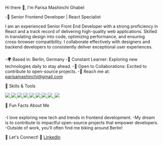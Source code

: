 Hi there 👋, I'm Parisa Mashinchi Ghabel

-🚀 Senior Frontend Developer | React Specialist

I am an experienced Senior Front End Developer with a strong proficiency in React and a track record of delivering high-quality web applications. Skilled in translating design into code, optimizing performance, and ensuring cross-browser compatibility. I collaborate effectively with designers and backend developers to consistently deliver exceptional user experiences.

###
-🌍 Based in: Berlin, Germany
-💼 Constant Learner: Exploring new technologies daily to stay ahead.
-🤝 Open to Collaborations: Excited to contribute to open-source projects.
-💌 Reach me at: parisamashinchi@gmail.com

🔧 Skills & Tools

<p align="left">
  <a href="https://developer.mozilla.org/en-US/docs/Web/JavaScript" >
    <img src="https://skillicons.dev/icons?i=js" />
  </a>
  <a href="https://www.typescriptlang.org" >
    <img src="https://skillicons.dev/icons?i=ts" />
  </a>
  <a href="https://developer.mozilla.org/en-US/docs/Glossary/HTML5" >
    <img src="https://skillicons.dev/icons?i=html" />
  </a>
 
  <a href="https://reactjs.org" >
    <img src="https://skillicons.dev/icons?i=react" />
  </a>
 <a href="https://www.w3.org/TR/CSS/#css" >
    <img src="https://skillicons.dev/icons?i=css" />
  </a>
 <a href="https://getbootstrap.com/" >
    <img src="https://skillicons.dev/icons?i=bootstrap" />
  </a>
 
  <a href="https://mui.com/material-ui/" >
    <img src="https://skillicons.dev/icons?i=materialui" />
  </a>

 <a href="https://redux.js.org/" >
  <img src="https://skillicons.dev/icons?i=redux" >
 </a>
 <a href="https://nodejs.org/en/" >
  <img rc="https://skillicons.dev/icons?i=nodejs">
 </a>
 <a href="https://www.mongodb.com/" >
  <img src="https://skillicons.dev/icons?i=mongodb" >
 </a>
</p>

🌈 Fun Facts About Me
###
-I love exploring new tech and trends in frontend development.
-My dream is to contribute to impactful open-source projects that empower developers.
-Outside of work, you’ll often find me biking around Berlin!

🎯 Let's Connect!
💼 <a href="https://www.linkedin.com/in/parisa-mashinchi-8a1b2266" >LinkedIn</a>
